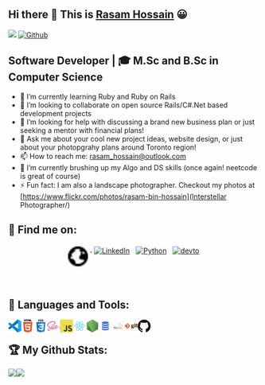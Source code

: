 ## Hi there 👋 This is [Rasam Hossain][website] 😀
![](https://visitor-badge.laobi.icu/badge?page_id=rasam-hossain.Crasam-hossain) [![Github](https://img.shields.io/github/followers/rasam-hossain?label=Followers&logo=Github)](https://github.com/rasam-hossain)

## Software Developer | 🎓 M.Sc and B.Sc in Computer Science
- 🌱 I’m currently learning Ruby and Ruby on Rails
- 👯 I’m looking to collaborate on open source Rails/C#.Net based development projects
- 🤔 I’m looking for help with discussing a brand new business plan or just seeking a mentor with financial plans!
- 💬 Ask me about your cool new project ideas, website design, or just about your photopgrahy plans around Toronto region!
- 📫 How to reach me: rasam_hossain@outlook.com
- 🔭 I’m currently brushing up my Algo and DS skills (once again! neetcode is great of course)
- ⚡ Fun fact: I am also a landscape photographer. Checkout my photos at [https://www.flickr.com/photos/rasam-bin-hossain](Interstellar Photographer/)

## :email: Find me on:
<p align="center">
 <a href="https://rasam-hossain.github.io/" target="_blank" rel="noopener noreferrer"> <img src="https://raw.githubusercontent.com/iconic/open-iconic/master/svg/globe.svg" alt="Portfolio" height="40" style="vertical-align:top; margin:4px"> </a>
 <a href="https://www.linkedin.com/in/rasamhossain" target="_blank" rel="noopener noreferrer"> <img src="https://cdn.jsdelivr.net/npm/simple-icons@v3/icons/linkedin.svg" alt="LinkedIn" height="40" style="vertical-align:top; margin:4px"></a>
 <a href="mailto:rasam-hossain@outlook.com"> <img src="https://cdn.jsdelivr.net/npm/simple-icons@v3/icons/gmail.svg" alt="Python" height="40" style="vertical-align:top; margin:4px"></a> 
  <a href="https://dev.to/rasamhossain" target="_blank" rel="noopener noreferrer"> <img src="https://img.shields.io/badge/DEV.TO-%230A0A0A.svg?&style=for-the-badge&logo=dev-dot-to&logoColor=white" alt="devto" height="40" style="vertical-align:top; margin:4px"> </a>
</p>
<br />

## 🧰 Languages and Tools:
<img align="left" alt="Visual Studio Code" width="26px" src="https://raw.githubusercontent.com/github/explore/80688e429a7d4ef2fca1e82350fe8e3517d3494d/topics/visual-studio-code/visual-studio-code.png" />
<img align="left" alt="HTML5" width="26px" src="https://raw.githubusercontent.com/github/explore/80688e429a7d4ef2fca1e82350fe8e3517d3494d/topics/html/html.png" />
<img align="left" alt="CSS3" width="26px" src="https://raw.githubusercontent.com/github/explore/80688e429a7d4ef2fca1e82350fe8e3517d3494d/topics/css/css.png" />
<img align="left" alt="Sass" width="26px" src="https://raw.githubusercontent.com/github/explore/80688e429a7d4ef2fca1e82350fe8e3517d3494d/topics/sass/sass.png" />
<img align="left" alt="JavaScript" width="26px" src="https://raw.githubusercontent.com/github/explore/80688e429a7d4ef2fca1e82350fe8e3517d3494d/topics/javascript/javascript.png" />
<img align="left" alt="React" width="26px" src="https://raw.githubusercontent.com/github/explore/80688e429a7d4ef2fca1e82350fe8e3517d3494d/topics/react/react.png" />
<img align="left" alt="Node.js" width="26px" src="https://raw.githubusercontent.com/github/explore/80688e429a7d4ef2fca1e82350fe8e3517d3494d/topics/nodejs/nodejs.png" />
<img align="left" alt="SQL" width="26px" src="https://raw.githubusercontent.com/github/explore/80688e429a7d4ef2fca1e82350fe8e3517d3494d/topics/sql/sql.png" />
<img align="left" alt="MySQL" width="26px" src="https://raw.githubusercontent.com/github/explore/80688e429a7d4ef2fca1e82350fe8e3517d3494d/topics/mysql/mysql.png" />
<img align="left" alt="Git" width="26px" src="https://raw.githubusercontent.com/github/explore/80688e429a7d4ef2fca1e82350fe8e3517d3494d/topics/git/git.png" />
<img align="left" alt="GitHub" width="26px" src="https://raw.githubusercontent.com/github/explore/78df643247d429f6cc873026c0622819ad797942/topics/github/github.png" />
<br />

## :trophy: My Github Stats:
<!--
![GitHub stats](https://readme-stats-cfgj2cxdy.vercel.app/api?username=rasam-hossain&count_private=true&show_icons=true&theme=tokyonight)
![Top Langs](https://readme-stats-cfgj2cxdy.vercel.app/api/top-langs/?username=rasam-hossain&hide=php&theme=tokyonight)
-->
<div>
<a href="https://readme-stats-cfgj2cxdy.vercel.app/api?username=rasam-hossain&count_private=true&show_icons=true&theme=tokyonight">
  <img  align="left" src="https://readme-stats-cfgj2cxdy.vercel.app/api?username=rasam-hossain&count_private=true&show_icons=true&theme=tokyonight" />
</a>
<a href="https://readme-stats-cfgj2cxdy.vercel.app/api/top-langs/?username=rasam-hossain&hide=php&theme=tokyonight">
  <img align="left" src="https://readme-stats-cfgj2cxdy.vercel.app/api/top-langs/?username=rasam-hossain&hide=php&theme=tokyonight" />
</a>
</div>



[website]: https://rasam-hossain.github.io/
[linkedin]: https://www.linkedin.com/in/rasamhossain/
[mail]: mailto:rasam_hossain@outlook.com
